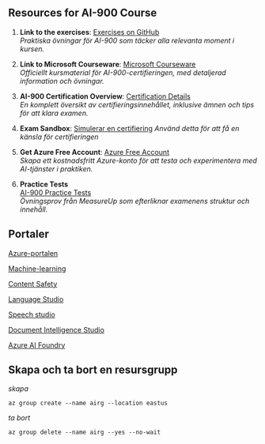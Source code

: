 ## Resources for AI-900 Course

1. **Link to the exercises**: [Exercises on GitHub](https://github.com/MicrosoftLearning/mslearn-ai-fundamentals?tab=readme-ov-file)  
   _Praktiska övningar för AI-900 som täcker alla relevanta moment i kursen._

2. **Link to Microsoft Courseware**: [Microsoft Courseware](https://learn.microsoft.com/en-us/training/courses/ai-900t00)  
   _Officiellt kursmaterial för AI-900-certifieringen, med detaljerad information och övningar._

3. **AI-900 Certification Overview**: [Certification Details](https://learn.microsoft.com/en-us/certifications/exams/ai-900)  
   _En komplett översikt av certifieringsinnehållet, inklusive ämnen och tips för att klara examen._

4. **Exam Sandbox**: [Simulerar en certifiering](https://www.starttest.com/ITDVersions/24.2.0.0/ITDStart.aspx?SVC=9724cdd7-d4cf-45b6-9d2d-d66bc60ffa83&Json=1)
   _Använd detta för att få en känsla för certifieringen_

5. **Get Azure Free Account**: [Azure Free Account](https://azure.microsoft.com/free/)  
   _Skapa ett kostnadsfritt Azure-konto för att testa och experimentera med AI-tjänster i praktiken._

6. **Practice Tests**  
   [AI-900 Practice Tests](https://www.measureup.com/catalogsearch/result/?q=ai900)  
   _Övningsprov från MeasureUp som efterliknar examenens struktur och innehåll._

## Portaler

[Azure-portalen](https://portal.azure.com/#home)

[Machine-learning](https://ml.azure.com/?azure-portal=true)

[Content Safety](https://contentsafety.cognitive.azure.com/?azure-portal=true)

[Language Studio](https://language.cognitive.azure.com/?azure-portal=true)

[Speech studio](https://speech.microsoft.com/)

[Document Intelligence Studio](https://formrecognizer.appliedai.azure.com/studio)

[Azure AI Foundry](https://ai.azure.com/)

## Skapa och ta bort en resursgrupp

_skapa_

``
az group create --name airg --location eastus
``

_ta bort_

``
az group delete --name airg --yes --no-wait
``





